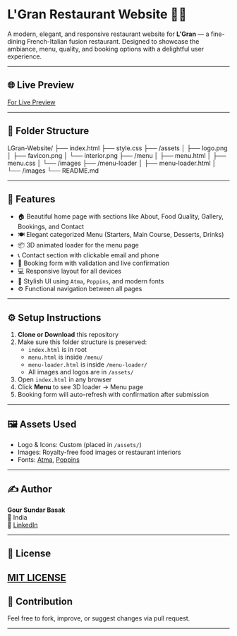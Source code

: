 # L'Gran Restaurant Website 🍷🍝

A modern, elegant, and responsive restaurant website for **L'Gran** — a fine-dining French-Italian fusion restaurant. Designed to showcase the ambiance, menu, quality, and booking options with a delightful user experience.

---

## 🌐 Live Preview

[For Live Preview]()

---

## 📁 Folder Structure

LGran-Website/
├── index.html
├── style.css
├── /assets
│ ├── logo.png
│ ├── favicon.png
│ └── interior.png
├── /menu
│ ├── menu.html
│ ├── menu.css
│ └── /images
├── /menu-loader
│ ├── menu-loader.html
│ └── /images
└── README.md


---

## 🚀 Features

- 🏠 Beautiful home page with sections like About, Food Quality, Gallery, Bookings, and Contact
- 🍽️ Elegant categorized Menu (Starters, Main Course, Desserts, Drinks)
- 📦 3D animated loader for the menu page
- 📞 Contact section with clickable email and phone
- 📅 Booking form with validation and live confirmation
- 💻 Responsive layout for all devices
- 🎨 Stylish UI using `Atma`, `Poppins`, and modern fonts
- ⚙️ Functional navigation between all pages

---

## ⚙️ Setup Instructions

1. **Clone or Download** this repository
2. Make sure this folder structure is preserved:
   - `index.html` is in root
   - `menu.html` is inside `/menu/`
   - `menu-loader.html` is inside `/menu-loader/`
   - All images and logos are in `/assets/`
3. Open `index.html` in any browser
4. Click **Menu** to see 3D loader → Menu page
5. Booking form will auto-refresh with confirmation after submission

---

## 🖼️ Assets Used

- Logo & Icons: Custom (placed in `/assets/`)
- Images: Royalty-free food images or restaurant interiors
- Fonts: [Atma](https://fonts.google.com/specimen/Atma), [Poppins](https://fonts.google.com/specimen/Poppins)

---

## ✍️ Author

**Gour Sundar Basak**  
📍 India  
🔗 [LinkedIn](https://www.linkedin.com/in/gour-sundar-basak-679696340/)

---

## 📜 License

[MIT LICENSE](LICENSE)
---

## 🙌 Contribution

Feel free to fork, improve, or suggest changes via pull request.

---

